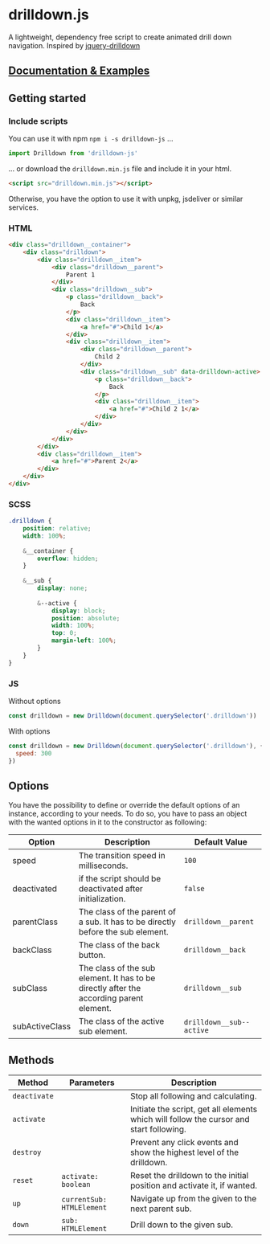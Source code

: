 # drilldown.js
A lightweight, dependency free script to create animated drill down navigation. Inspired by [jquery-drilldown][jquery-drilldown]

## [Documentation & Examples][documentation]

## Getting started
### Include scripts
You can use it with npm `npm i -s drilldown-js` ...
```js
import Drilldown from 'drilldown-js'
```
... or download the `drilldown.min.js` file and include it in your html.
```html
<script src="drilldown.min.js"></script>
```
Otherwise, you have the option to use it with unpkg, jsdeliver or similar services.

### HTML
```html
<div class="drilldown__container">
    <div class="drilldown">
        <div class="drilldown__item">
            <div class="drilldown__parent">
                Parent 1
            </div>
            <div class="drilldown__sub">
                <p class="drilldown__back">
                    Back
                </p>
                <div class="drilldown__item">
                    <a href="#">Child 1</a>
                </div>
                <div class="drilldown__item">
                    <div class="drilldown__parent">
                        Child 2
                    </div>
                    <div class="drilldown__sub" data-drilldown-active>
                        <p class="drilldown__back">
                            Back
                        </p>
                        <div class="drilldown__item">
                            <a href="#">Child 2 1</a>
                        </div>
                    </div>
                </div>
            </div>
        </div>
        <div class="drilldown__item">
            <a href="#">Parent 2</a>
        </div>
    </div>
</div>
```

### SCSS
```scss
.drilldown {
    position: relative;
    width: 100%;
    
    &__container {
        overflow: hidden;
    }
  
    &__sub {
        display: none;
      
        &--active {
            display: block;
            position: absolute;
            width: 100%;
            top: 0;
            margin-left: 100%;
        }
    }
}
```

### JS
Without options
```js
const drilldown = new Drilldown(document.querySelector('.drilldown'))
```
With options
```js
const drilldown = new Drilldown(document.querySelector('.drilldown'), {
  speed: 300
})
```

## Options
You have the possibility to define or override the default options of an instance, according to your needs. To do so, you have to pass an object with the wanted options in it to the constructor as following:

| Option | Description | Default Value |
| --- | --- | --- |
| speed | The transition speed in milliseconds. | `100` |
| deactivated | if the script should be deactivated after initialization. | `false` |
| parentClass | The class of the parent of a sub. It has to be directly before the sub element. | `drilldown__parent` |
| backClass | The class of the back button. | `drilldown__back` |
| subClass | The class of the sub element. It has to be directly after the according parent element. | `drilldown__sub` |
| subActiveClass | The class of the active sub element. | `drilldown__sub--active` |

## Methods

| Method | Parameters | Description |
| --- | --- | --- |
| `deactivate` | | Stop all following and calculating. |
| `activate` | | Initiate the script, get all elements which will follow the cursor and start following. |
| `destroy` | | Prevent any click events and show the highest level of the drilldown. |
| `reset` | `activate: boolean` | Reset the drilldown to the initial position and activate it, if wanted. |
| `up` | `currentSub: HTMLElement` | Navigate up from the given to the next parent sub. |
| `down` | `sub: HTMLElement` | Drill down to the given sub. |

[jquery-drilldown]: https://github.com/Cinamonas/jquery-drilldown
[documentation]: https://jwanner83.github.io/drilldown-js/